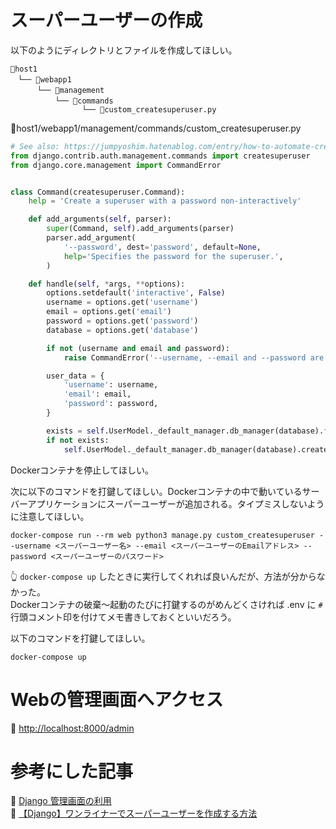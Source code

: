 # スーパーユーザーの作成

以下のようにディレクトリとファイルを作成してほしい。  

```plaintext
📂host1
　└── 📂webapp1
　 　　└── 📂management
    　 　　└── 📂commands
                └── 📄custom_createsuperuser.py
```

📄host1/webapp1/management/commands/custom_createsuperuser.py  

```py
# See also: https://jumpyoshim.hatenablog.com/entry/how-to-automate-createsuperuser-on-django
from django.contrib.auth.management.commands import createsuperuser
from django.core.management import CommandError


class Command(createsuperuser.Command):
    help = 'Create a superuser with a password non-interactively'

    def add_arguments(self, parser):
        super(Command, self).add_arguments(parser)
        parser.add_argument(
            '--password', dest='password', default=None,
            help='Specifies the password for the superuser.',
        )

    def handle(self, *args, **options):
        options.setdefault('interactive', False)
        username = options.get('username')
        email = options.get('email')
        password = options.get('password')
        database = options.get('database')

        if not (username and email and password):
            raise CommandError('--username, --email and --password are required options')

        user_data = {
            'username': username,
            'email': email,
            'password': password,
        }

        exists = self.UserModel._default_manager.db_manager(database).filter(username=username).exists()
        if not exists:
            self.UserModel._default_manager.db_manager(database).create_superuser(**user_data)
```

Dockerコンテナを停止してほしい。  

次に以下のコマンドを打鍵してほしい。Dockerコンテナの中で動いているサーバーアプリケーションにスーパーユーザーが追加される。タイプミスしないように注意してほしい。  

```shell
docker-compose run --rm web python3 manage.py custom_createsuperuser --username <スーパーユーザー名> --email <スーパーユーザーのEmailアドレス> --password <スーパーユーザーのパスワード>
```

👆 `docker-compose up` したときに実行してくれれば良いんだが、方法が分からなかった。  
Dockerコンテナの破棄～起動のたびに打鍵するのがめんどくさければ .env に `#` 行頭コメント印を付けてメモ書きしておくといいだろう。  

以下のコマンドを打鍵してほしい。  

```shell
docker-compose up
```

# Webの管理画面へアクセス

📖 [http://localhost:8000/admin](http://localhost:8000/admin)  

# 参考にした記事

📖 [Django 管理画面の利用](https://python.keicode.com/django/admin-site-enabling.php)  
📖 [【Django】ワンライナーでスーパーユーザーを作成する方法](https://jumpyoshim.hatenablog.com/entry/how-to-automate-createsuperuser-on-django)  
